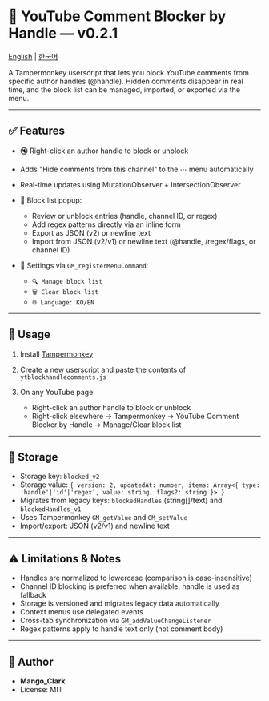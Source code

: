 # 📌 YouTube Comment Blocker by Handle — v0.2.1

[English](README.md) | [한국어](나를읽어.md)

A Tampermonkey userscript that lets you block YouTube comments from specific author handles (@handle). Hidden comments disappear in real time, and the block list can be managed, imported, or exported via the menu.

---

## ✅ Features

- 🔇 Right-click an author handle to block or unblock
- Adds "Hide comments from this channel" to the ⋯ menu automatically
- Real-time updates using MutationObserver + IntersectionObserver
- 🔧 Block list popup:

  - Review or unblock entries (handle, channel ID, or regex)
  - Add regex patterns directly via an inline form
  - Export as JSON (v2) or newline text
  - Import from JSON (v2/v1) or newline text (@handle, /regex/flags, or channel ID)
- 📝 Settings via `GM_registerMenuCommand`:

  - `🔍 Manage block list`
  - `🗑️ Clear block list`
  - `🌐 Language: KO/EN`

---

## 🧠 Usage

1. Install [Tampermonkey](https://www.tampermonkey.net/)
2. Create a new userscript and paste the contents of `ytblockhandlecomments.js`
3. On any YouTube page:

   - Right-click an author handle to block or unblock
   - Right-click elsewhere → Tampermonkey → YouTube Comment Blocker by Handle → Manage/Clear block list

---

## 💾 Storage

- Storage key: `blocked_v2`
- Storage value: `{ version: 2, updatedAt: number, items: Array<{ type: 'handle'|'id'|'regex', value: string, flags?: string }> }`
- Migrates from legacy keys: `blockedHandles` (string[]/text) and `blockedHandles_v1`
- Uses Tampermonkey `GM_getValue` and `GM_setValue`
- Import/export: JSON (v2/v1) and newline text

---

## ⚠️ Limitations & Notes

- Handles are normalized to lowercase (comparison is case-insensitive)
- Channel ID blocking is preferred when available; handle is used as fallback
- Storage is versioned and migrates legacy data automatically
- Context menus use delegated events
- Cross-tab synchronization via `GM_addValueChangeListener`
- Regex patterns apply to handle text only (not comment body)

---

## 👤 Author

- **Mango_Clark**
- License: MIT
